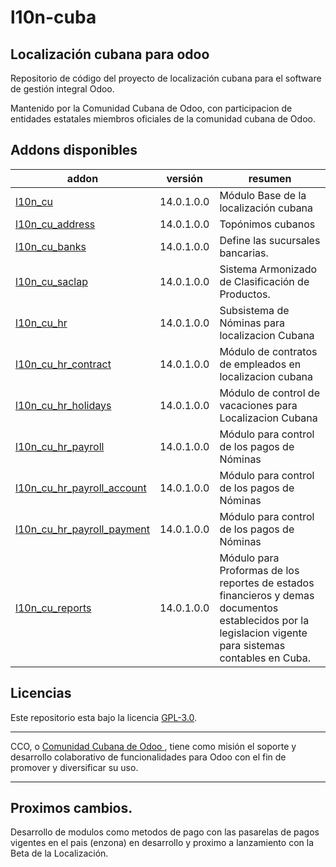 # l10n-cuba
## Localización cubana para odoo

Repositorio de código del proyecto de localización cubana para el software de gestión integral Odoo. 

Mantenido  por la Comunidad Cubana de Odoo, con participacion de entidades estatales miembros oficiales de la comunidad cubana de Odoo.

<!-- /!\ do not modify below this line -->

<!-- prettier-ignore-start -->

[//]: # (addons)

Addons disponibles
----------------
addon | versión | resumen
--- | --- | ---
[l10n_cu](l10n_cu/) | 14.0.1.0.0 | Módulo Base de la localización cubana
[l10n_cu_address](l10n_cu_address/) | 14.0.1.0.0 | Topónimos cubanos
[l10n_cu_banks](l10n_cu_banks/) | 14.0.1.0.0 | Define las sucursales bancarias.
[l10n_cu_saclap](l10n_cu_saclap/) | 14.0.1.0.0 | Sistema Armonizado de Clasificación de Productos.
[l10n_cu_hr](l10n_cu_hr/) |14.0.1.0.0 | Subsistema de Nóminas para localizacion Cubana
[l10n_cu_hr_contract](l10n_cu_hr_contract/) |14.0.1.0.0| Módulo de contratos de empleados en localizacion cubana 
[l10n_cu_hr_holidays](l10n_cu_hr_holidays/) |14.0.1.0.0| Módulo de control de vacaciones para Localizacion Cubana 
[l10n_cu_hr_payroll](l10n_cu_hr_payroll/) |14.0.1.0.0| Módulo para control de los pagos de Nóminas
[l10n_cu_hr_payroll_account](l10n_cu_hr_payroll_account/) |14.0.1.0.0| Módulo para control de los pagos de Nóminas
[l10n_cu_hr_payroll_payment](l10n_cu_hr_payroll_payment/) |14.0.1.0.0| Módulo para control de los pagos de Nóminas
[l10n_cu_reports](l10n_cu_reports/) |14.0.1.0.0| Módulo para Proformas de los reportes de estados financieros y demas documentos establecidos por la legislacion vigente para sistemas contables en Cuba.


[//]: # (end addons)

<!-- prettier-ignore-end -->

## Licencias

Este repositorio esta bajo la licencia [GPL-3.0](LICENSE).

----

CCO,  o [Comunidad Cubana de Odoo ](http://cuban-community.cu/), tiene como misión el soporte y desarrollo colaborativo de funcionalidades para Odoo con el fin de promover y diversificar su uso.

----
## Proximos cambios.

Desarrollo de modulos como metodos de pago con las pasarelas de pagos vigentes en el pais (enzona) en desarrollo y proximo a lanzamiento con la Beta de la Localización. 